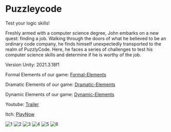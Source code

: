 # Puzzleycode

Test your logic skills!

Freshly armed with a computer science degree, John embarks on a new quest: finding a job. Walking through the doors of what he believed to be an ordinary code company, he finds himself unexpectedly transported to the realm of PuzzlyCode. Here, he faces a series of challenges to test his computer science skills and determine if he is worthy of the job.

Version Unity: 2021.3.18f1

Formal Elements of our game: [Formal-Elements](https://github.com/GalKoaz/PuzzleyCode/blob/main/formal-elements.md)

Dramatic Elements of our game: [Dramatic-Elements](https://github.com/GalKoaz/PuzzleyCode/blob/main/dramatic-elements.md)

Dynamic Elements of our game: [Dynamic-Elements](https://github.com/GalKoaz/PuzzleyCode/blob/main/dynamic.md)

Youtube: [Trailer](https://youtu.be/SI6RSqvYu-M)

Itch: [PlayNow](https://galkoaz.itch.io/puzzleycode)

<img src="https://i.ibb.co/vJtKHxV/1.png" alt="1" border="0">
<img src="https://i.ibb.co/jM9RD8J/2.png" alt="2" border="0">
<img src="https://i.ibb.co/CJ46bTq/3.png" alt="3" border="0">
<img src="https://i.ibb.co/0t10tgf/4.png" alt="4" border="0">
<img src="https://i.ibb.co/TPHqyGZ/5.png" alt="5" border="0">
<img src="https://i.ibb.co/j61GVSD/6.png" alt="6" border="0">
